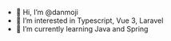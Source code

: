 - 👋 Hi, I’m @danmoji
- 👀 I’m interested in Typescript, Vue 3, Laravel
- 🌱 I’m currently learning Java and Spring
